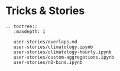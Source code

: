 # Tricks & Stories

```{eval-rst}
.. toctree::
   :maxdepth: 1

   user-stories/overlaps.md
   user-stories/climatology.ipynb
   user-stories/climatology-hourly.ipynb
   user-stories/custom-aggregations.ipynb
   user-stories/nD-bins.ipynb
```
